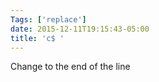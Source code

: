 ```yaml
---
Tags: ['replace']
date: 2015-12-11T19:15:43-05:00
title: 'c$ '
---
```


 Change to the end of the line
